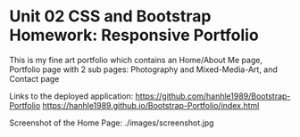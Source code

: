 # Unit 02 CSS and Bootstrap Homework: Responsive Portfolio
This is my fine art portfolio which contains an Home/About Me page, Portfolio page with 2 sub pages: Photography and Mixed-Media-Art, and Contact page

Links to the deployed application:
https://github.com/hanhle1989/Bootstrap-Portfolio
https://hanhle1989.github.io/Bootstrap-Portfolio/index.html



Screenshot of the Home Page:
./images/screenshot.jpg



